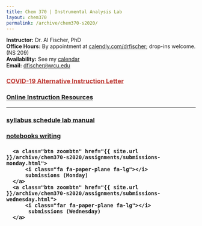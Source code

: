 ```yaml
---
title: Chem 370 | Instrumental Analysis Lab
layout: chem370
permalink: /archive/chem370-s2020/
---
```

<!-- <img src="{{site.url}}/archive/chem370-s2020/assets/img/pas-cover-image.jpg" class="img-circle zoombtn" style="margin-top: 30px; margin-bottom: 30px;"> -->
<!-- ![]({{site.url}}/archive/chem370-s2020/assets/img/pas-cover-image.jpg)  -->

<!-- <hr class="hr-line"> -->

**Instructor:** Dr. Al Fischer, PhD  
**Office Hours:** By appointment at [calendly.com/drfischer](http://www.calendly.com/drfischer); drop-ins welcome.  (NS 209)  
**Availability:** See my [calendar]({{site.url}}/contact)   
**Email:** [dfischer@wcu.edu](mailto:dfischer@wcu.edu)

<!-- <hr class="hr-line"> -->

<h3 class="title">
  <a class="btn zoombtn" style="color:#BE3A34;" href="{{ site.url }}/archive/chem370-s2020/covid-19">
    <i class="fa fa-virus fa-lg" style="color:#BE3A34;"></i>
    COVID-19 Alternative Instruction Letter
  </a>
</h3>

<h3 class="title">
  <a class="btn zoombtn" href="{{ site.url }}/archive/chem370-s2020/online-instruction">
    <i class="fa fa-network-wired fa-lg"></i>
    Online Instruction Resources
  </a>
</h3>

-----

<h3 class="title">
  <a class="btn zoombtn" href="{{ site.url }}/archive/chem370-s2020/syllabus">
    <i class="fa fa-scroll fa-lg"></i>
    syllabus
  </a>
  <a class="btn zoombtn" href="{{ site.url }}/archive/chem370-s2020/schedule">
     <i class="fa fa-calendar-alt fa-lg"></i>
     schedule
  </a>
  <a class="btn zoombtn" href="{{ site.url }}/archive/chem370-s2020/lab-manual">
      <i class="fa fa-vial fa-lg"></i>
      lab manual
  </a>
</h3>
<h3 class="title">
  <a class="btn zoombtn" href="{{ site.url }}/archive/chem370-s2020/notebooks">
      <i class="fa fa-book-open fa-lg"></i>
      notebooks
  </a>
  <a class="btn zoombtn" href="{{ site.url }}/archive/chem370-s2020/writing">
     <i class="fa fa-edit fa-lg"></i>
     writing
  </a>
  <!-- <a class="btn zoombtn" href="{{ site.url }}/archive/chem370-s2020/chemistry">
      <i class="fa fa-atom fa-lg"></i>
      chemistry
  </a> -->
</h3>
<h3 class="title">

      <a class="btn zoombtn" href="{{ site.url }}/archive/chem370-s2020/assignments/submissions-monday.html">
          <i class="fa fa-paper-plane fa-lg"></i>
          submissions (Monday)
      </a>
      <a class="btn zoombtn" href="{{ site.url }}/archive/chem370-s2020/assignments/submissions-wednesday.html">
          <i class="far fa-paper-plane fa-lg"></i>
           submissions (Wednesday)
      </a>
</h3>

<!-- ***DRAFT*** -->

<!-- # General Course Information

- [Syllabus]({{ site.url }}/archive/chem370-s2020/syllabus)
- [Schedule]({{ site.url }}/archive/chem370-s2020/schedule)
- [Assignment Submission Links](https://raw.githubusercontent.com/alphonse/alphonse.github.io/master/CHEM191/assignments/c191_2019f_crontab_assign.txt)

<a id="lab-manual"/> -->

<!-- # Lab Activities -->


<!-- # Instrument Tutorials

# Additional Chemistry Resources

<a id="chemistry-resources"/>

- [Analytical Chemistry 2.0](https://chem.libretexts.org/Bookshelves/Analytical_Chemistry/Book%3A_Analytical_Chemistry_2.0_(Harvey))
- "[Scientific Tools](https://github.com/alphonse/alphonse.github.io/raw/master/CHEM191/pdf/scientific-tools-stull.pdf)" from *Practical Meteorology* by Roland Stull. A useful guide to the SI system, unit conversions, graphs, and errors. -->

<!-- <a id="writing-resources"/>

# Writing Resources

### Required reading

- [SPIE: How to Write a Good Scientific Paper](https://www.spiedigitallibrary.org/ebooks/PM/How-to-Write-a-Good-Scientific-Paper/Chapter1/How-to-Write-a-Good-Scientific-Paper-Full-Book/10.1117/3.2317707.sup?SSO=1)
- Dr. Fischer's [Writing Guide]({{ site.url }}/chem191/guides/writing)

### How you'll be graded

- Dr. Fischer's [Report Rubric](https://github.com/alphonse/alphonse.github.io/raw/master/CHEM191/pdf/lab-report-rubric.pdf) (PDF)

### Examples & Templates
- Claim assignment [template](https://github.com/alphonse/alphonse.github.io/raw/master/CHEM191/assignments/claim-report-template.docx) and [guidelines](https://github.com/alphonse/alphonse.github.io/raw/master/CHEM191/assignments/claim-report-example.pdf).

### Other writing-related stuff -->
